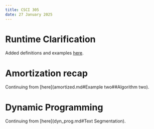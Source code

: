 ```yaml
---
title: CSCI 305
date: 27 January 2025
---
```


# Runtime Clarification

Added definitions and examples [here](runtime_and_asymptotic.md#Notation).


# Amortization recap

Continuing from [here](amortized.md#Example two##Algorithm two).

# Dynamic Programming


Continuing from [here](dyn_prog.md#Text Segmentation).

